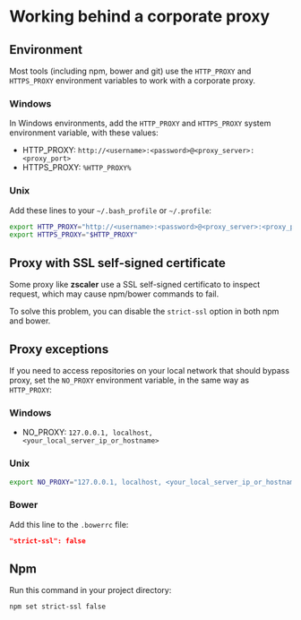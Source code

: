 # Working behind a corporate proxy

## Environment

Most tools (including npm, bower and git) use the `HTTP_PROXY` and `HTTPS_PROXY` environment variables to work with a
corporate proxy.

### Windows

In Windows environments, add the `HTTP_PROXY` and `HTTPS_PROXY` system environment variable, with these values:

- HTTP_PROXY: `http://<username>:<password>@<proxy_server>:<proxy_port>`
- HTTPS_PROXY: `%HTTP_PROXY%`

### Unix

Add these lines to your `~/.bash_profile` or `~/.profile`:
```sh
export HTTP_PROXY="http://<username>:<password>@<proxy_server>:<proxy_port>"
export HTTPS_PROXY="$HTTP_PROXY"
```

## Proxy with SSL self-signed certificate

Some proxy like **zscaler** use a SSL self-signed certificato to inspect request, which may cause npm/bower commands
to fail.

To solve this problem, you can disable the `strict-ssl` option in both npm and bower.

## Proxy exceptions

If you need to access repositories on your local network that should bypass proxy, set the `NO_PROXY` environment
variable, in the same way as `HTTP_PROXY`:

### Windows

- NO_PROXY: `127.0.0.1, localhost, <your_local_server_ip_or_hostname>`

### Unix

```sh
export NO_PROXY="127.0.0.1, localhost, <your_local_server_ip_or_hostname>"
```

### Bower

Add this line to the `.bowerrc` file:
```json
"strict-ssl": false
```

## Npm

Run this command in your project directory:
```sh
npm set strict-ssl false
```
